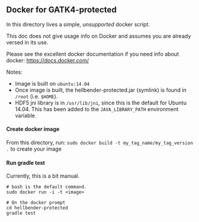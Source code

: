 Docker for GATK4-protected
--------------------------

In this directory lives a simple, *unsupported* docker script.

This doc does not give usage info on Docker and assumes you are already versed in its use.

Please see the excellent docker documentation if you need info about docker:  https://docs.docker.com/

Notes:
- Image is built on ``ubuntu:14.04``
- Once image is built, the hellbender-protected.jar (symlink) is found in ``/root`` (i.e. ``$HOME``).
- HDF5 jni library is in ``/usr/lib/jni``, since this is the default for Ubuntu 14.04.  This has been added to the ``JAVA_LIBRARY_PATH`` environment variable.

#### Create docker image

From this directory, run: ``sudo docker build -t my_tag_name/my_tag_version .`` to create your image

#### Run gradle test

Currently, this is a bit manual.

```
# bash is the default command.
sudo docker run -i -t <image> 

# On the docker prompt
cd hellbender-protected
gradle test
```
